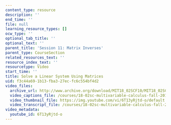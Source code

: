 ```yaml
---
content_type: resource
description: ''
end_time: ''
file: null
learning_resource_types: []
ocw_type: ''
optional_tab_title: ''
optional_text: ''
parent_title: 'Session 11: Matrix Inverses'
parent_type: CourseSection
related_resources_text: ''
resource_index_text: ''
resourcetype: Video
start_time: ''
title: Solve a Linear System Using Matrices
uid: f3c44a69-1b13-fba3-27ec-fc6c554bf4d2
video_files:
  archive_url: http://www.archive.org/download/MIT18_02SCF10/MIT18_02SCF10Rec_09_300k.mp4
  video_captions_file: /courses/18-02sc-multivariable-calculus-fall-2010/adbca1ffa6f256e689a17e71b0a68418_6T13yRjtd-o.vtt
  video_thumbnail_file: https://img.youtube.com/vi/6T13yRjtd-o/default.jpg
  video_transcript_file: /courses/18-02sc-multivariable-calculus-fall-2010/5fb58f7fba148f321ba30c44319bde06_6T13yRjtd-o.pdf
video_metadata:
  youtube_id: 6T13yRjtd-o
---
```

